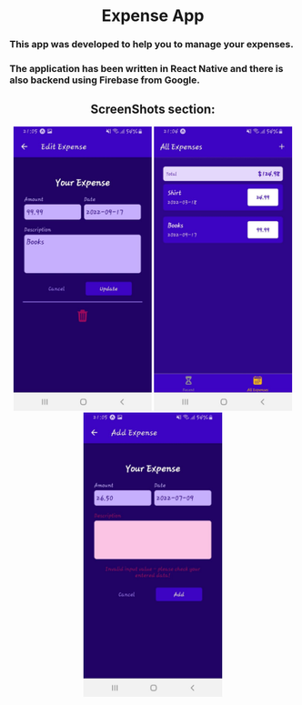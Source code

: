  <h1 style="text-align: center">Expense App</h1>
    <h3>This app was developed to help you to manage your expenses.</h3>
    <h3>
      The application has been written in React Native and there is also backend
      using Firebase from Google.
    </h3>
    <h2 style="text-align: center">ScreenShots section:</h2>
    <div style="text-align: center">
      <img
        src="https://github.com/RoiYehezkel/Expense-App/blob/main/assets/images/image1.jpg?raw=true"
        alt="app image"
        style="height: 500px"
      />
      <img
        src="https://github.com/RoiYehezkel/Expense-App/blob/main/assets/images/image2.jpg?raw=true"
        alt="app image"
        style="height: 500px"
      />
      <img
        src="https://github.com/RoiYehezkel/Expense-App/blob/main/assets/images/image3.jpg?raw=true"
        alt="app image"
        style="height: 500px"
      />
    </div>
